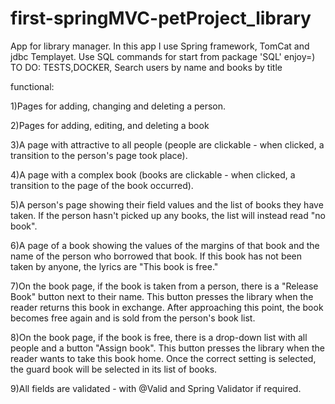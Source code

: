 # first-springMVC-petProject_library
App for library manager.
In this app I use Spring framework, TomCat and jdbc Templayet. 
Use SQL commands for start from package 'SQL'
enjoy=)
TO DO:
TESTS,DOCKER, Search users by name and books by title

functional:

1)Pages for adding, changing and deleting a person.

2)Pages for adding, editing, and deleting a book

3)A page with attractive to all people (people are clickable - when clicked, a transition to the person's page took place).

4)A page with a complex book (books are clickable - when clicked, a transition to the page of the book occurred).

5)A person's page showing their field values ​​and the list of books they have taken. If the person hasn't picked up any books, the list will instead read "no book".

6)A page of a book showing the values ​​of the margins of that book and the name of the person who borrowed that book. If this book has not been taken by anyone, the lyrics are "This book is free."

7)On the book page, if the book is taken from a person, there is a "Release Book" button next to their name. This button presses the library when the reader returns this book in exchange. After approaching this point, the book becomes free again and is sold from the person's book list.

8)On the book page, if the book is free, there is a drop-down list with all people and a button "Assign book". This button presses the library when the reader wants to take this book home. Once the correct setting is selected, the guard book will be selected in its list of books.

9)All fields are validated - with @Valid and Spring Validator if required.

